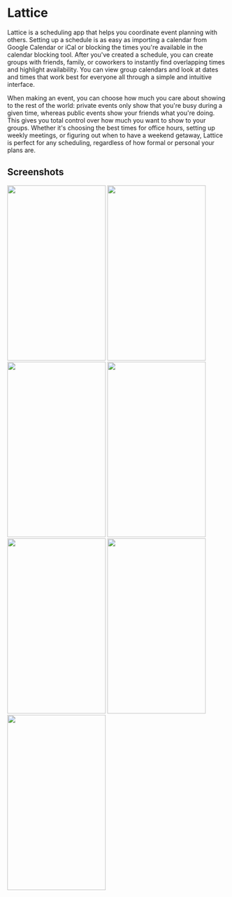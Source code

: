 # Lattice
Lattice is a scheduling app that helps you coordinate event planning with others. 
Setting up a schedule is as easy as importing a calendar from Google Calendar or iCal or blocking the times you're available in the calendar blocking tool. After you've created a schedule, you can create groups with friends, family, or coworkers to instantly find overlapping times and highlight availability. You can view group calendars and look at dates and times that work best for everyone all through a simple and intuitive interface.

When making an event, you can choose how much you care about showing to the rest of the world: private events only show that you're busy during a given time, whereas public events show your friends what you're doing. This gives you total control over how much you want to show to your groups. Whether it's choosing the best times for office hours, setting up weekly meetings, or figuring out when to have a weekend getaway, Lattice is perfect for any scheduling, regardless of how formal or personal your plans are.

## Screenshots
<img src="https://github.com/eli-zhang/lattice/blob/master/Screenshots/IMG_0573.PNG" width="225" height="400"> <img src="https://github.com/eli-zhang/lattice/blob/master/Screenshots/IMG_0575.PNG" width="225" height="400"> <img src="https://github.com/eli-zhang/lattice/blob/master/Screenshots/IMG_0576.PNG" width="225" height="400"> <img src="https://github.com/eli-zhang/lattice/blob/master/Screenshots/IMG_0577.PNG" width="225" height="400"> <img src="https://github.com/eli-zhang/lattice/blob/master/Screenshots/IMG_0579.PNG" width="225" height="400"> <img src="https://github.com/eli-zhang/lattice/blob/master/Screenshots/IMG_0580.PNG" width="225" height="400"> <img src="https://github.com/eli-zhang/lattice/blob/master/Screenshots/IMG_0581.PNG" width="225" height="400">
